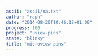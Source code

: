 ```yaml
---
ascii: "ascii/na.txt"
author: "raph"
date: "2014-08-20T10:46:12+01:00"
progress: 100
project: "uview-pins"
state: "blinky"
title: "microview pins"
---
```


